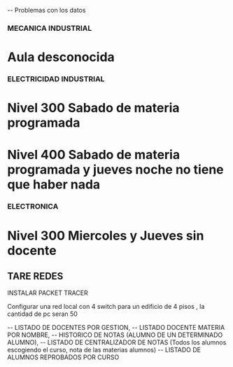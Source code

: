 -- Problemas con los datos


### MECANICA INDUSTRIAL
# Aula desconocida


### ELECTRICIDAD INDUSTRIAL
# Nivel 300 Sabado de materia programada
# Nivel 400 Sabado de materia programada y jueves noche no tiene que haber nada

### ELECTRONICA
# Nivel 300 Miercoles y Jueves sin docente


































## TARE REDES
INSTALAR PACKET TRACER

Configurar una red local con 4 switch para un edificio de 4 pisos , la cantidad de pc seran 50






-- LISTADO DE DOCENTES POR GESTION, 
-- LISTADO DOCENTE MATERIA POR NOMBRE, 
-- HISTORICO DE NOTAS (ALUMNO DE UN DETERMINADO ALUMNO), 
-- LISTADO DE CENTRALIZADOR DE NOTAS (Todos los alumnos escogiendo el curso, nota de las materias alumnos)
-- LISTADO DE ALUMNOS REPROBADOS POR CURSO
